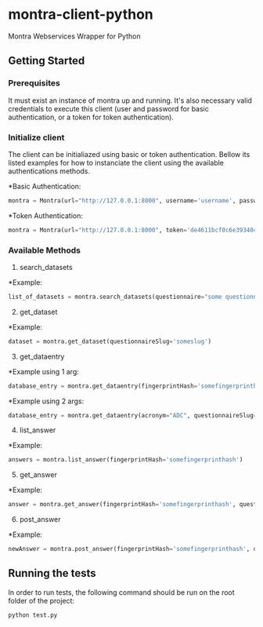 # montra-client-python

Montra Webservices Wrapper for Python

## Getting Started

### Prerequisites

It must exist an instance of montra up and running. It's also necessary valid credentials to execute this client (user and password for basic authentication, or a token for token authentication).

### Initialize client
The client can be initialiazed using basic or token authentication. Bellow its listed examples for how to instanciate the client using the available authentications methods.

*Basic Authentication:
```python
montra = Montra(url="http://127.0.0.1:8000", username='username', password='password')

```

*Token Authentication:
```python
montra = Montra(url="http://127.0.0.1:8000", token='de4611bcf0c6e393404fac095dab09fad01c1554', auth_type='token' )

```
### Available Methods

1. search_datasets

*Example:
```python
list_of_datasets = montra.search_datasets(questionnaire="some questionnaire name")

```

2. get_dataset

*Example:
```python
dataset = montra.get_dataset(questionnaireSlug='someslug')

```

3. get_dataentry

*Example using 1 arg:
```python
database_entry = montra.get_dataentry(fingerprintHash='somefingerprinthash')

```

*Example using 2 args:
```python
database_entry = montra.get_dataentry(acronym="ADC", questionnaireSlug="adcohort")

```

4. list_answer

*Example:
```python
answers = montra.list_answer(fingerprintHash='somefingerprinthash')

```


5. get_answer

*Example:
```python
answer = montra.get_answer(fingerprintHash='somefingerprinthash', question='somequestion')

```

6. post_answer

*Example:
```python
newAnswer = montra.post_answer(fingerprintHash='somefingerprinthash', question='somequestion', newAnswer="newAnswer")

```

## Running the tests

In order to run tests, the following command should be run on the root folder of the project:

```
python test.py
```

